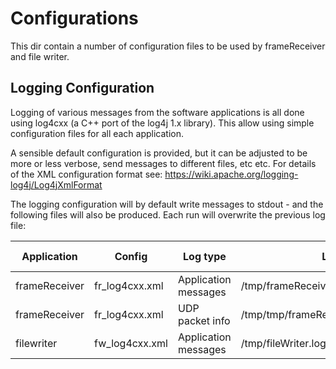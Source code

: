 Configurations
==============

This dir contain a number of configuration files to be used by frameReceiver and file writer.

Logging Configuration
---------------------

Logging of various messages from the software applications is all done using log4cxx (a C++ port of the log4j 1.x library). This allow using simple configuration files for all each application.

A sensible default configuration is provided, but it can be adjusted to be more or less verbose, send messages to different files, etc etc. For details of the XML configuration format see: https://wiki.apache.org/logging-log4j/Log4jXmlFormat

The logging configuration will by default write messages to stdout - and the following files will also be produced. Each run will overwrite the previous log file:

Application   | Config         | Log type             | Log file                              | Log level
--------------|----------------|----------------------|---------------------------------------|-----------
frameReceiver | fr_log4cxx.xml | Application messages | /tmp/frameReceiver.log                | DEBUG
frameReceiver | fr_log4cxx.xml | UDP packet info      | /tmp/tmp/frameReceiver_packetDump.log | INFO
filewriter    | fw_log4cxx.xml | Application messages | /tmp/fileWriter.log                   | DEBUG

